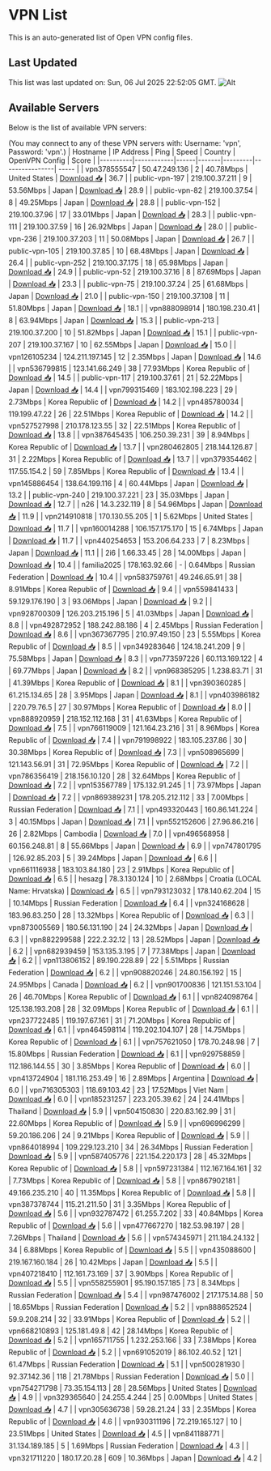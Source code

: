 # VPN List

This is an auto-generated list of Open VPN config files.

## Last Updated

This list was last updated on: Sun, 06 Jul 2025 22:52:05 GMT.
![Alt](https://repobeats.axiom.co/api/embed/186b98318ef1479477931607c1ad7d823f12451f.svg "Repobeats analytics image")

## Available Servers

Below is the list of available VPN servers:

(You may connect to any of these VPN servers with: Username: 'vpn', Password: 'vpn'.)
| Hostname | IP Address | Ping | Speed | Country | OpenVPN Config | Score |
|----------|------------|------|-------|---------|----------------| ----- |
| vpn378555547 | 50.47.249.136 | 2 | 40.78Mbps | United States | [Download 📥](./configs/server_0_US.ovpn) | 36.7 |
| public-vpn-197 | 219.100.37.211 | 9 | 53.56Mbps | Japan | [Download 📥](./configs/server_1_JP.ovpn) | 28.9 |
| public-vpn-82 | 219.100.37.54 | 8 | 49.25Mbps | Japan | [Download 📥](./configs/server_2_JP.ovpn) | 28.8 |
| public-vpn-152 | 219.100.37.96 | 17 | 33.01Mbps | Japan | [Download 📥](./configs/server_3_JP.ovpn) | 28.3 |
| public-vpn-111 | 219.100.37.59 | 16 | 26.92Mbps | Japan | [Download 📥](./configs/server_4_JP.ovpn) | 28.0 |
| public-vpn-236 | 219.100.37.203 | 11 | 50.08Mbps | Japan | [Download 📥](./configs/server_5_JP.ovpn) | 26.7 |
| public-vpn-105 | 219.100.37.85 | 10 | 68.48Mbps | Japan | [Download 📥](./configs/server_6_JP.ovpn) | 26.4 |
| public-vpn-252 | 219.100.37.175 | 18 | 65.98Mbps | Japan | [Download 📥](./configs/server_7_JP.ovpn) | 24.9 |
| public-vpn-52 | 219.100.37.16 | 8 | 87.69Mbps | Japan | [Download 📥](./configs/server_8_JP.ovpn) | 23.3 |
| public-vpn-75 | 219.100.37.24 | 25 | 61.68Mbps | Japan | [Download 📥](./configs/server_9_JP.ovpn) | 21.0 |
| public-vpn-150 | 219.100.37.108 | 11 | 51.80Mbps | Japan | [Download 📥](./configs/server_10_JP.ovpn) | 18.1 |
| vpn888098914 | 180.198.230.41 | 8 | 63.94Mbps | Japan | [Download 📥](./configs/server_11_JP.ovpn) | 15.3 |
| public-vpn-213 | 219.100.37.200 | 10 | 51.82Mbps | Japan | [Download 📥](./configs/server_12_JP.ovpn) | 15.1 |
| public-vpn-207 | 219.100.37.167 | 10 | 62.55Mbps | Japan | [Download 📥](./configs/server_13_JP.ovpn) | 15.0 |
| vpn126105234 | 124.211.197.145 | 12 | 2.35Mbps | Japan | [Download 📥](./configs/server_14_JP.ovpn) | 14.6 |
| vpn536799815 | 123.141.66.249 | 38 | 77.93Mbps | Korea Republic of | [Download 📥](./configs/server_15_KR.ovpn) | 14.5 |
| public-vpn-117 | 219.100.37.61 | 21 | 52.22Mbps | Japan | [Download 📥](./configs/server_16_JP.ovpn) | 14.4 |
| vpn799315469 | 183.102.198.223 | 29 | 2.73Mbps | Korea Republic of | [Download 📥](./configs/server_17_KR.ovpn) | 14.2 |
| vpn485780034 | 119.199.47.22 | 26 | 22.51Mbps | Korea Republic of | [Download 📥](./configs/server_18_KR.ovpn) | 14.2 |
| vpn527527998 | 210.178.123.55 | 32 | 22.51Mbps | Korea Republic of | [Download 📥](./configs/server_19_KR.ovpn) | 13.8 |
| vpn387645435 | 106.250.39.231 | 39 | 8.94Mbps | Korea Republic of | [Download 📥](./configs/server_20_KR.ovpn) | 13.7 |
| vpn280462805 | 218.144.126.87 | 31 | 2.22Mbps | Korea Republic of | [Download 📥](./configs/server_21_KR.ovpn) | 13.7 |
| vpn379354462 | 117.55.154.2 | 59 | 7.85Mbps | Korea Republic of | [Download 📥](./configs/server_22_KR.ovpn) | 13.4 |
| vpn145886454 | 138.64.199.116 | 4 | 60.44Mbps | Japan | [Download 📥](./configs/server_23_JP.ovpn) | 13.2 |
| public-vpn-240 | 219.100.37.221 | 23 | 35.03Mbps | Japan | [Download 📥](./configs/server_24_JP.ovpn) | 12.7 |
| n26 | 14.3.232.119 | 8 | 54.96Mbps | Japan | [Download 📥](./configs/server_25_JP.ovpn) | 11.9 |
| vpn214910818 | 170.130.55.205 | 1 | 5.62Mbps | United States | [Download 📥](./configs/server_26_US.ovpn) | 11.7 |
| vpn160014288 | 106.157.175.170 | 15 | 6.74Mbps | Japan | [Download 📥](./configs/server_27_JP.ovpn) | 11.7 |
| vpn440254653 | 153.206.64.233 | 7 | 8.23Mbps | Japan | [Download 📥](./configs/server_28_JP.ovpn) | 11.1 |
| 2i6 | 1.66.33.45 | 28 | 14.00Mbps | Japan | [Download 📥](./configs/server_29_JP.ovpn) | 10.4 |
| familia2025 | 178.163.92.66 | - | 0.64Mbps | Russian Federation | [Download 📥](./configs/server_30_RU.ovpn) | 10.4 |
| vpn583759761 | 49.246.65.91 | 38 | 8.91Mbps | Korea Republic of | [Download 📥](./configs/server_31_KR.ovpn) | 9.4 |
| vpn559841433 | 59.129.176.190 | 3 | 93.06Mbps | Japan | [Download 📥](./configs/server_32_JP.ovpn) | 9.2 |
| vpn928700309 | 126.203.215.196 | 5 | 41.03Mbps | Japan | [Download 📥](./configs/server_33_JP.ovpn) | 8.8 |
| vpn492872952 | 188.242.88.186 | 4 | 2.45Mbps | Russian Federation | [Download 📥](./configs/server_34_RU.ovpn) | 8.6 |
| vpn367367795 | 210.97.49.150 | 23 | 5.55Mbps | Korea Republic of | [Download 📥](./configs/server_35_KR.ovpn) | 8.5 |
| vpn349283646 | 124.18.241.209 | 9 | 75.58Mbps | Japan | [Download 📥](./configs/server_36_JP.ovpn) | 8.3 |
| vpn773597226 | 60.113.169.122 | 4 | 69.77Mbps | Japan | [Download 📥](./configs/server_37_JP.ovpn) | 8.2 |
| vpn968385295 | 1.238.83.71 | 31 | 41.39Mbps | Korea Republic of | [Download 📥](./configs/server_38_KR.ovpn) | 8.1 |
| vpn390360285 | 61.215.134.65 | 28 | 3.95Mbps | Japan | [Download 📥](./configs/server_39_JP.ovpn) | 8.1 |
| vpn403986182 | 220.79.76.5 | 27 | 30.97Mbps | Korea Republic of | [Download 📥](./configs/server_40_KR.ovpn) | 8.0 |
| vpn888920959 | 218.152.112.168 | 31 | 41.63Mbps | Korea Republic of | [Download 📥](./configs/server_41_KR.ovpn) | 7.5 |
| vpn766119009 | 121.164.23.216 | 31 | 8.96Mbps | Korea Republic of | [Download 📥](./configs/server_42_KR.ovpn) | 7.4 |
| vpn791998922 | 183.105.237.86 | 30 | 30.38Mbps | Korea Republic of | [Download 📥](./configs/server_43_KR.ovpn) | 7.3 |
| vpn508965699 | 121.143.56.91 | 31 | 72.95Mbps | Korea Republic of | [Download 📥](./configs/server_44_KR.ovpn) | 7.2 |
| vpn786356419 | 218.156.10.120 | 28 | 32.64Mbps | Korea Republic of | [Download 📥](./configs/server_45_KR.ovpn) | 7.2 |
| vpn153567789 | 175.132.91.245 | 1 | 73.97Mbps | Japan | [Download 📥](./configs/server_46_JP.ovpn) | 7.2 |
| vpn869389231 | 178.205.212.112 | 33 | 7.00Mbps | Russian Federation | [Download 📥](./configs/server_47_RU.ovpn) | 7.1 |
| vpn493320443 | 160.86.141.224 | 3 | 40.15Mbps | Japan | [Download 📥](./configs/server_48_JP.ovpn) | 7.1 |
| vpn552152606 | 27.96.86.216 | 26 | 2.82Mbps | Cambodia | [Download 📥](./configs/server_49_KH.ovpn) | 7.0 |
| vpn496568958 | 60.156.248.81 | 8 | 55.66Mbps | Japan | [Download 📥](./configs/server_50_JP.ovpn) | 6.9 |
| vpn747801795 | 126.92.85.203 | 5 | 39.24Mbps | Japan | [Download 📥](./configs/server_51_JP.ovpn) | 6.6 |
| vpn661116938 | 183.103.84.180 | 23 | 2.91Mbps | Korea Republic of | [Download 📥](./configs/server_52_KR.ovpn) | 6.5 |
| hesazg | 78.3.130.124 | 10 | 2.68Mbps | Croatia (LOCAL Name: Hrvatska) | [Download 📥](./configs/server_53_HR.ovpn) | 6.5 |
| vpn793123032 | 178.140.62.204 | 15 | 10.14Mbps | Russian Federation | [Download 📥](./configs/server_54_RU.ovpn) | 6.4 |
| vpn324168628 | 183.96.83.250 | 28 | 13.32Mbps | Korea Republic of | [Download 📥](./configs/server_55_KR.ovpn) | 6.3 |
| vpn873005569 | 180.56.131.190 | 24 | 24.32Mbps | Japan | [Download 📥](./configs/server_56_JP.ovpn) | 6.3 |
| vpn882299588 | 222.2.32.12 | 13 | 28.52Mbps | Japan | [Download 📥](./configs/server_57_JP.ovpn) | 6.2 |
| vpn682939459 | 153.135.3.195 | 7 | 77.38Mbps | Japan | [Download 📥](./configs/server_58_JP.ovpn) | 6.2 |
| vpn113806152 | 89.190.228.89 | 22 | 5.51Mbps | Russian Federation | [Download 📥](./configs/server_59_RU.ovpn) | 6.2 |
| vpn908820246 | 24.80.156.192 | 15 | 24.95Mbps | Canada | [Download 📥](./configs/server_60_CA.ovpn) | 6.2 |
| vpn901700836 | 121.151.53.104 | 26 | 46.70Mbps | Korea Republic of | [Download 📥](./configs/server_61_KR.ovpn) | 6.1 |
| vpn824098764 | 125.138.193.208 | 28 | 32.09Mbps | Korea Republic of | [Download 📥](./configs/server_62_KR.ovpn) | 6.1 |
| vpn237722485 | 119.197.67.161 | 31 | 71.20Mbps | Korea Republic of | [Download 📥](./configs/server_63_KR.ovpn) | 6.1 |
| vpn464598114 | 119.202.104.107 | 28 | 14.75Mbps | Korea Republic of | [Download 📥](./configs/server_64_KR.ovpn) | 6.1 |
| vpn757621050 | 178.70.248.98 | 7 | 15.80Mbps | Russian Federation | [Download 📥](./configs/server_65_RU.ovpn) | 6.1 |
| vpn929758859 | 112.186.144.55 | 30 | 3.85Mbps | Korea Republic of | [Download 📥](./configs/server_66_KR.ovpn) | 6.0 |
| vpn413724904 | 181.116.253.49 | 16 | 2.89Mbps | Argentina | [Download 📥](./configs/server_67_AR.ovpn) | 6.0 |
| vpn716305303 | 118.69.103.42 | 23 | 17.52Mbps | Viet Nam | [Download 📥](./configs/server_68_VN.ovpn) | 6.0 |
| vpn185231257 | 223.205.39.62 | 24 | 24.41Mbps | Thailand | [Download 📥](./configs/server_69_TH.ovpn) | 5.9 |
| vpn504150830 | 220.83.162.99 | 31 | 22.60Mbps | Korea Republic of | [Download 📥](./configs/server_70_KR.ovpn) | 5.9 |
| vpn696996299 | 59.20.186.206 | 24 | 9.21Mbps | Korea Republic of | [Download 📥](./configs/server_71_KR.ovpn) | 5.9 |
| vpn864018994 | 109.229.123.210 | 34 | 26.34Mbps | Russian Federation | [Download 📥](./configs/server_72_RU.ovpn) | 5.9 |
| vpn587405776 | 221.154.220.173 | 28 | 45.32Mbps | Korea Republic of | [Download 📥](./configs/server_73_KR.ovpn) | 5.8 |
| vpn597231384 | 112.167.164.161 | 32 | 7.73Mbps | Korea Republic of | [Download 📥](./configs/server_74_KR.ovpn) | 5.8 |
| vpn867902181 | 49.166.235.210 | 40 | 11.35Mbps | Korea Republic of | [Download 📥](./configs/server_75_KR.ovpn) | 5.8 |
| vpn387378744 | 115.21.211.50 | 31 | 3.35Mbps | Korea Republic of | [Download 📥](./configs/server_76_KR.ovpn) | 5.6 |
| vpn932787472 | 61.255.7.202 | 33 | 40.84Mbps | Korea Republic of | [Download 📥](./configs/server_77_KR.ovpn) | 5.6 |
| vpn477667270 | 182.53.98.197 | 28 | 7.26Mbps | Thailand | [Download 📥](./configs/server_78_TH.ovpn) | 5.6 |
| vpn574345971 | 211.184.24.132 | 34 | 6.88Mbps | Korea Republic of | [Download 📥](./configs/server_79_KR.ovpn) | 5.5 |
| vpn435088600 | 219.167.160.184 | 26 | 10.42Mbps | Japan | [Download 📥](./configs/server_80_JP.ovpn) | 5.5 |
| vpn407218410 | 112.161.73.169 | 37 | 3.90Mbps | Korea Republic of | [Download 📥](./configs/server_81_KR.ovpn) | 5.5 |
| vpn558255901 | 95.190.157.185 | 73 | 8.34Mbps | Russian Federation | [Download 📥](./configs/server_82_RU.ovpn) | 5.4 |
| vpn987476002 | 217.175.14.88 | 50 | 18.65Mbps | Russian Federation | [Download 📥](./configs/server_83_RU.ovpn) | 5.2 |
| vpn888652524 | 59.9.208.214 | 32 | 33.91Mbps | Korea Republic of | [Download 📥](./configs/server_84_KR.ovpn) | 5.2 |
| vpn668210893 | 125.181.49.8 | 42 | 28.14Mbps | Korea Republic of | [Download 📥](./configs/server_85_KR.ovpn) | 5.2 |
| vpn165711755 | 1.232.253.166 | 33 | 7.38Mbps | Korea Republic of | [Download 📥](./configs/server_86_KR.ovpn) | 5.2 |
| vpn691052019 | 86.102.40.52 | 121 | 61.47Mbps | Russian Federation | [Download 📥](./configs/server_87_RU.ovpn) | 5.1 |
| vpn500281930 | 92.37.142.36 | 118 | 21.78Mbps | Russian Federation | [Download 📥](./configs/server_88_RU.ovpn) | 5.0 |
| vpn754271798 | 73.35.154.113 | 28 | 28.56Mbps | United States | [Download 📥](./configs/server_89_US.ovpn) | 4.9 |
| vpn329365640 | 24.255.4.244 | 25 | 0.00Mbps | United States | [Download 📥](./configs/server_90_US.ovpn) | 4.7 |
| vpn305636738 | 59.28.21.24 | 33 | 2.35Mbps | Korea Republic of | [Download 📥](./configs/server_91_KR.ovpn) | 4.6 |
| vpn930311196 | 72.219.165.127 | 10 | 23.51Mbps | United States | [Download 📥](./configs/server_92_US.ovpn) | 4.5 |
| vpn841188771 | 31.134.189.185 | 5 | 1.69Mbps | Russian Federation | [Download 📥](./configs/server_93_RU.ovpn) | 4.3 |
| vpn321711220 | 180.17.20.28 | 609 | 10.36Mbps | Japan | [Download 📥](./configs/server_94_JP.ovpn) | 4.2 |
